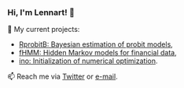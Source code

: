 ### Hi, I'm Lennart! 👋

🔭 My current projects:
  - [RprobitB: Bayesian estimation of probit models](https://github.com/loelschlaeger/RprobitB),
  - [fHMM: Hidden Markov models for financial data](https://github.com/loelschlaeger/fHMM),
  - [ino: Initialization of numerical optimization](https://github.com/loelschlaeger/ino).

📫 Reach me via [Twitter](https://twitter.com/l_oelschlaeger) or [e-mail](mailto:oelschlaeger.lennart@gmail.com).

[website]: https://oilbat.de
[twitter]: https://twitter.com/l_oelschlaeger
